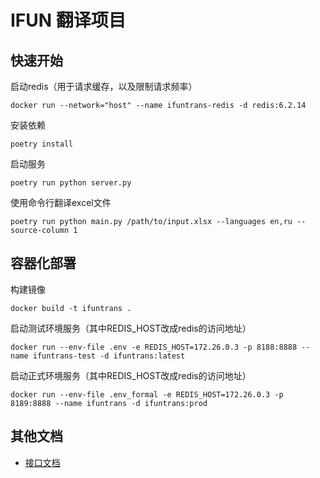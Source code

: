 # IFUN 翻译项目

## 快速开始
启动redis（用于请求缓存，以及限制请求频率）
```
docker run --network="host" --name ifuntrans-redis -d redis:6.2.14
```
安装依赖
```
poetry install
```
启动服务
```
poetry run python server.py
```
使用命令行翻译excel文件
```
poetry run python main.py /path/to/input.xlsx --languages en,ru --source-column 1
```
## 容器化部署
构建镜像
```
docker build -t ifuntrans .
```
启动测试环境服务（其中REDIS_HOST改成redis的访问地址）
```
docker run --env-file .env -e REDIS_HOST=172.26.0.3 -p 8188:8888 --name ifuntrans-test -d ifuntrans:latest
```
启动正式环境服务（其中REDIS_HOST改成redis的访问地址）
```
docker run --env-file .env_formal -e REDIS_HOST=172.26.0.3 -p 8189:8888 --name ifuntrans -d ifuntrans:prod
```

## 其他文档
- [接口文档](docs/机翻引擎对接文档.md)
